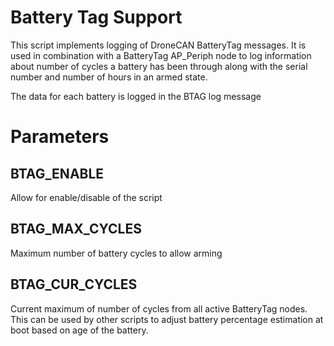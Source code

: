 # Battery Tag Support

This script implements logging of DroneCAN BatteryTag messages. It is
used in combination with a BatteryTag AP_Periph node to log
information about number of cycles a battery has been through along
with the serial number and number of hours in an armed state.

The data for each battery is logged in the BTAG log message

# Parameters

## BTAG_ENABLE

Allow for enable/disable of the script

## BTAG_MAX_CYCLES

Maximum number of battery cycles to allow arming

## BTAG_CUR_CYCLES

Current maximum of number of cycles from all active BatteryTag
nodes. This can be used by other scripts to adjust battery percentage
estimation at boot based on age of the battery.
